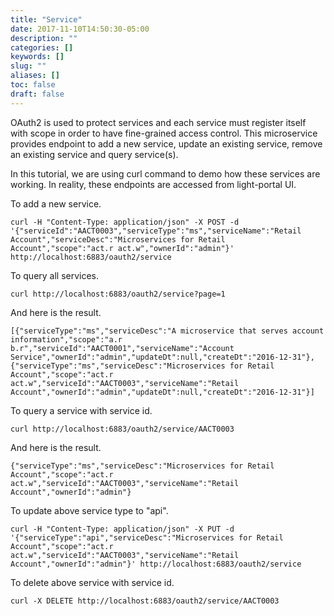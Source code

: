 ```yaml
---
title: "Service"
date: 2017-11-10T14:50:30-05:00
description: ""
categories: []
keywords: []
slug: ""
aliases: []
toc: false
draft: false
---
```



OAuth2 is used to protect services and each service must register itself with scope in
order to have fine-grained access control. This microservice provides endpoint to add a
new service, update an existing service, remove an existing service and query service(s). 

In this tutorial, we are using curl command to demo how these services are working. In
reality, these endpoints are accessed from light-portal UI.


To add a new service.

```
curl -H "Content-Type: application/json" -X POST -d '{"serviceId":"AACT0003","serviceType":"ms","serviceName":"Retail Account","serviceDesc":"Microservices for Retail Account","scope":"act.r act.w","ownerId":"admin"}' http://localhost:6883/oauth2/service
```

To query all services.

```
curl http://localhost:6883/oauth2/service?page=1

```
And here is the result.

```
[{"serviceType":"ms","serviceDesc":"A microservice that serves account information","scope":"a.r b.r","serviceId":"AACT0001","serviceName":"Account Service","ownerId":"admin","updateDt":null,"createDt":"2016-12-31"},{"serviceType":"ms","serviceDesc":"Microservices for Retail Account","scope":"act.r act.w","serviceId":"AACT0003","serviceName":"Retail Account","ownerId":"admin","updateDt":null,"createDt":"2016-12-31"}]
```

To query a service with service id.

```
curl http://localhost:6883/oauth2/service/AACT0003

```
And here is the result.
```
{"serviceType":"ms","serviceDesc":"Microservices for Retail Account","scope":"act.r act.w","serviceId":"AACT0003","serviceName":"Retail Account","ownerId":"admin"}
```

To update above service type to "api".

```
curl -H "Content-Type: application/json" -X PUT -d '{"serviceType":"api","serviceDesc":"Microservices for Retail Account","scope":"act.r act.w","serviceId":"AACT0003","serviceName":"Retail Account","ownerId":"admin"}' http://localhost:6883/oauth2/service
```

To delete above service with service id.

```
curl -X DELETE http://localhost:6883/oauth2/service/AACT0003

```
